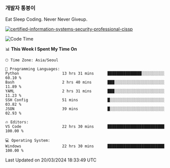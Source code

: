 ### 개발자 통붕이
Eat Sleep Coding.
Never Never Giveup.

[![certified-information-systems-security-professional-cissp](https://user-images.githubusercontent.com/44606727/157613689-acd84ec6-5f8f-4e79-89d9-a8d51f033634.png)](https://www.credly.com/badges/f394a010-85a0-450b-9136-8043af01d71c/public_url)

<!--START_SECTION:waka-->
![Code Time](http://img.shields.io/badge/Code%20Time-2%2C680%20hrs%2025%20mins-blue)

📊 **This Week I Spent My Time On** 

```text
🕑︎ Time Zone: Asia/Seoul

💬 Programming Languages: 
Python                   13 hrs 31 mins      ███████████████░░░░░░░░░░   60.10 % 
Bash                     2 hrs 40 mins       ███░░░░░░░░░░░░░░░░░░░░░░   11.89 % 
YAML                     2 hrs 31 mins       ███░░░░░░░░░░░░░░░░░░░░░░   11.23 % 
SSH Config               51 mins             █░░░░░░░░░░░░░░░░░░░░░░░░   03.82 % 
JSON                     39 mins             █░░░░░░░░░░░░░░░░░░░░░░░░   02.93 % 

🔥 Editors: 
VS Code                  22 hrs 30 mins      █████████████████████████   100.00 % 

💻 Operating System: 
Windows                  22 hrs 30 mins      █████████████████████████   100.00 % 
```


 Last Updated on 20/03/2024 18:33:49 UTC
<!--END_SECTION:waka-->
